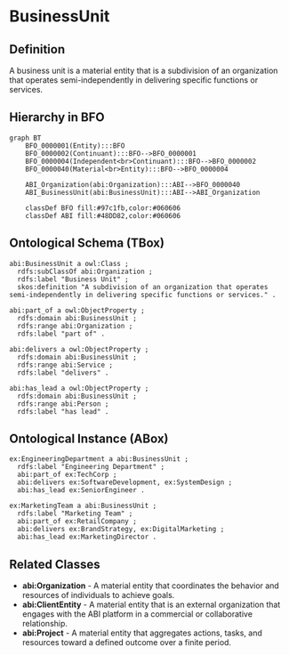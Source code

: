 # BusinessUnit

## Definition
A business unit is a material entity that is a subdivision of an organization that operates semi-independently in delivering specific functions or services.

## Hierarchy in BFO
```mermaid
graph BT
    BFO_0000001(Entity):::BFO
    BFO_0000002(Continuant):::BFO-->BFO_0000001
    BFO_0000004(Independent<br>Continuant):::BFO-->BFO_0000002
    BFO_0000040(Material<br>Entity):::BFO-->BFO_0000004
    
    ABI_Organization(abi:Organization):::ABI-->BFO_0000040
    ABI_BusinessUnit(abi:BusinessUnit):::ABI-->ABI_Organization
    
    classDef BFO fill:#97c1fb,color:#060606
    classDef ABI fill:#48DD82,color:#060606
```

## Ontological Schema (TBox)
```turtle
abi:BusinessUnit a owl:Class ;
  rdfs:subClassOf abi:Organization ;
  rdfs:label "Business Unit" ;
  skos:definition "A subdivision of an organization that operates semi-independently in delivering specific functions or services." .

abi:part_of a owl:ObjectProperty ;
  rdfs:domain abi:BusinessUnit ;
  rdfs:range abi:Organization ;
  rdfs:label "part of" .

abi:delivers a owl:ObjectProperty ;
  rdfs:domain abi:BusinessUnit ;
  rdfs:range abi:Service ;
  rdfs:label "delivers" .

abi:has_lead a owl:ObjectProperty ;
  rdfs:domain abi:BusinessUnit ;
  rdfs:range abi:Person ;
  rdfs:label "has lead" .
```

## Ontological Instance (ABox)
```turtle
ex:EngineeringDepartment a abi:BusinessUnit ;
  rdfs:label "Engineering Department" ;
  abi:part_of ex:TechCorp ;
  abi:delivers ex:SoftwareDevelopment, ex:SystemDesign ;
  abi:has_lead ex:SeniorEngineer .

ex:MarketingTeam a abi:BusinessUnit ;
  rdfs:label "Marketing Team" ;
  abi:part_of ex:RetailCompany ;
  abi:delivers ex:BrandStrategy, ex:DigitalMarketing ;
  abi:has_lead ex:MarketingDirector .
```

## Related Classes
- **abi:Organization** - A material entity that coordinates the behavior and resources of individuals to achieve goals.
- **abi:ClientEntity** - A material entity that is an external organization that engages with the ABI platform in a commercial or collaborative relationship.
- **abi:Project** - A material entity that aggregates actions, tasks, and resources toward a defined outcome over a finite period. 